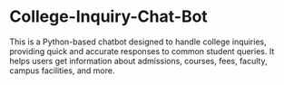 # College-Inquiry-Chat-Bot
This is a Python-based chatbot designed to handle college inquiries, providing quick and accurate responses to common student queries. It helps users get information about admissions, courses, fees, faculty, campus facilities, and more.
